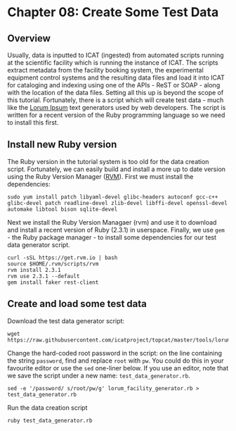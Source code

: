 Chapter 08: Create Some Test Data
================================

Overview
--------

Usually, data is inputted to ICAT (ingested) from automated scripts running at the scientific facility which is running the instance of ICAT. The scripts extract metadata from the facility booking system, the experimental equipment control systems and the resulting data files and load it into ICAT for cataloging and indexing using one of the APIs - ReST or SOAP - along with the location of the data files. Setting all this up is beyond the scope of this tutorial. Fortunately, there is a script which will create test data - much like the [Lorum Ipsum](https://en.wikipedia.org/wiki/Lorem_ipsum) text generators used by web developers. The script is written for a recent version of the Ruby programming language so we need to install this first.

Install new Ruby version
------------------------

The Ruby version in the tutorial system is too old for the data creation script. Fortunately, we can easily build and install a more up to date version using the Ruby Version Manager ([RVM](https://rvm.io/)). First we must install the dependencies:

```Shell
sudo yum install patch libyaml-devel glibc-headers autoconf gcc-c++ glibc-devel patch readline-devel zlib-devel libffi-devel openssl-devel automake libtool bison sqlite-devel
```
Next we install the Ruby Version Managaer (rvm) and use it to download and install a recent version of Ruby (2.3.1) in userspace. Finally, we use `gem` - the Ruby package manager - to install some dependencies for our test data generator script.
```Shell
curl -sSL https://get.rvm.io | bash
source $HOME/.rvm/scripts/rvm
rvm install 2.3.1
rvm use 2.3.1 --default
gem install faker rest-client
```

Create and load some test data
------------------------------

Download the test data generator script:
```Shell
wget https://raw.githubusercontent.com/icatproject/topcat/master/tools/lorum_facility_generator.rb
```

Change the hard-coded root password in the script: on the line containing the string `password`, find and replace `root` with `pw`. You could do this in your favourite editor or use the `sed` one-liner below. If you use an editor, note that we save the script under a new name: `test_data_generator.rb`.
```Shell
sed -e '/password/ s/root/pw/g' lorum_facility_generator.rb > test_data_generator.rb
```

Run the data creation script
```Shell
ruby test_data_generator.rb
```